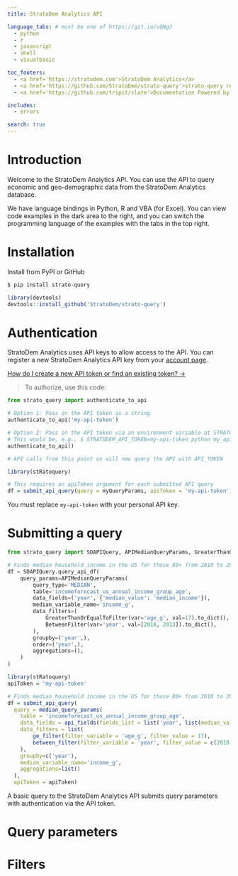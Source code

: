 ```yaml
---
title: StratoDem Analytics API

language_tabs: # must be one of https://git.io/vQNgJ
  - python
  - r
  - javascript
  - shell
  - visualbasic

toc_footers:
  - <a href='https://stratodem.com'>StratoDem Analytics</a>
  - <a href='https://github.com/StratoDem/strato-query'>strato-query repository</a>
  - <a href='https://github.com/tripit/slate'>Documentation Powered by Slate</a>

includes:
  - errors

search: true
---
```


# Introduction

Welcome to the StratoDem Analytics API. You can use the API to query economic and geo-demographic data from the StratoDem Analytics database.

We have language bindings in Python, R and VBA (for Excel). You can view code examples in the dark area to the right, and you can switch the programming language of the examples with the tabs in the top right.

# Installation

Install from PyPI or GitHub

```python
$ pip install strato-query
```

```r
library(devtools)
devtools::install_github('StratoDem/strato-query')
```

# Authentication

StratoDem Analytics uses API keys to allow access to the API. You can register a new StratoDem Analytics API key from your [account page](https://clients.stratodem.com/account).

[How do I create a new API token or find an existing token? &rarr;](https://academy.stratodem.com/article/82-creating-and-managing-api-tokens)

> To authorize, use this code:

```python
from strato_query import authenticate_to_api

# Option 1: Pass in the API token as a string
authenticate_to_api('my-api-token')

# Option 2: Pass in the API token via an environment variable at STRATODEM_API_TOKEN
# This would be, e.g., $ STRATODEM_API_TOKEN=my-api-token python my_api_script.py
authenticate_to_api()

# API calls from this point on will now query the API with API_TOKEN
```

```r
library(stRatoquery)

# This requires an apiToken argument for each submitted API query
df = submit_api_query(query = myQueryParams, apiToken = 'my-api-token')
```

<aside class="notice">
You must replace <code>my-api-token</code> with your personal API key.
</aside>

# Submitting a query

```python
from strato_query import SDAPIQuery, APIMedianQueryParams, GreaterThanOrEqualToFilter, BetweenFilter

# Finds median household income in the US for those 80+ from 2010 to 2013
df = SDAPIQuery.query_api_df(
    query_params=APIMedianQueryParams(
        query_type='MEDIAN',
        table='incomeforecast_us_annual_income_group_age',
        data_fields=('year', {'median_value': 'median_income'}),
        median_variable_name='income_g',
        data_filters=(
            GreaterThanOrEqualToFilter(var='age_g', val=17).to_dict(),
            BetweenFilter(var='year', val=[2010, 2013]).to_dict(),
        ),
        groupby=('year',),
        order=('year',),
        aggregations=(),
    )
)
```

```r
library(stRatoquery)
apiToken = 'my-api-token'

# Finds median household income in the US for those 80+ from 2010 to 2013
df = submit_api_query(
  query = median_query_params(
    table = 'incomeforecast_us_annual_income_group_age',
    data_fields = api_fields(fields_list = list('year', list(median_value = 'median_hhi'))),
    data_filters = list(
        ge_filter(filter_variable = 'age_g', filter_value = 17),
        between_filter(filter_variable = 'year', filter_value = c(2010, 2013))
    ),
    groupby=c('year'),
    median_variable_name='income_g',
    aggregations=list()
  ),
  apiToken = apiToken)
```

A basic query to the StratoDem Analytics API submits query parameters with authentication via the API token.

# Query parameters

# Filters
